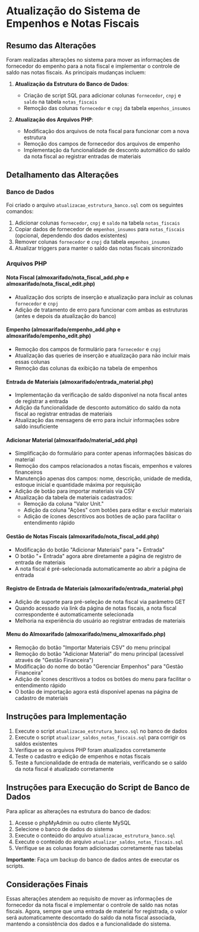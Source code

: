 # Atualização do Sistema de Empenhos e Notas Fiscais

## Resumo das Alterações

Foram realizadas alterações no sistema para mover as informações de fornecedor do empenho para a nota fiscal e implementar o controle de saldo nas notas fiscais. As principais mudanças incluem:

1. **Atualização da Estrutura do Banco de Dados**:
   - Criação de script SQL para adicionar colunas `fornecedor`, `cnpj` e `saldo` na tabela `notas_fiscais`
   - Remoção das colunas `fornecedor` e `cnpj` da tabela `empenhos_insumos`

2. **Atualização dos Arquivos PHP**:
   - Modificação dos arquivos de nota fiscal para funcionar com a nova estrutura
   - Remoção dos campos de fornecedor dos arquivos de empenho
   - Implementação da funcionalidade de desconto automático do saldo da nota fiscal ao registrar entradas de materiais

## Detalhamento das Alterações

### Banco de Dados

Foi criado o arquivo `atualizacao_estrutura_banco.sql` com os seguintes comandos:

1. Adicionar colunas `fornecedor`, `cnpj` e `saldo` na tabela `notas_fiscais`
2. Copiar dados de fornecedor de `empenhos_insumos` para `notas_fiscais` (opcional, dependendo dos dados existentes)
3. Remover colunas `fornecedor` e `cnpj` da tabela `empenhos_insumos`
4. Atualizar triggers para manter o saldo das notas fiscais sincronizado

### Arquivos PHP

#### Nota Fiscal (almoxarifado/nota_fiscal_add.php e almoxarifado/nota_fiscal_edit.php)

- Atualização dos scripts de inserção e atualização para incluir as colunas `fornecedor` e `cnpj`
- Adição de tratamento de erro para funcionar com ambas as estruturas (antes e depois da atualização do banco)

#### Empenho (almoxarifado/empenho_add.php e almoxarifado/empenho_edit.php)

- Remoção dos campos de formulário para `fornecedor` e `cnpj`
- Atualização das queries de inserção e atualização para não incluir mais essas colunas
- Remoção das colunas da exibição na tabela de empenhos

#### Entrada de Materiais (almoxarifado/entrada_material.php)

- Implementação da verificação de saldo disponível na nota fiscal antes de registrar a entrada
- Adição da funcionalidade de desconto automático do saldo da nota fiscal ao registrar entradas de materiais
- Atualização das mensagens de erro para incluir informações sobre saldo insuficiente

#### Adicionar Material (almoxarifado/material_add.php)

- Simplificação do formulário para conter apenas informações básicas do material
- Remoção dos campos relacionados a notas fiscais, empenhos e valores financeiros
- Manutenção apenas dos campos: nome, descrição, unidade de medida, estoque inicial e quantidade máxima por requisição
- Adição de botão para importar materiais via CSV
- Atualização da tabela de materiais cadastrados:
  - Remoção da coluna "Valor Unit."
  - Adição da coluna "Ações" com botões para editar e excluir materiais
  - Adição de ícones descritivos aos botões de ação para facilitar o entendimento rápido

#### Gestão de Notas Fiscais (almoxarifado/nota_fiscal_add.php)

- Modificação do botão "Adicionar Materiais" para "+ Entrada"
- O botão "+ Entrada" agora abre diretamente a página de registro de entrada de materiais
- A nota fiscal é pré-selecionada automaticamente ao abrir a página de entrada

#### Registro de Entrada de Materiais (almoxarifado/entrada_material.php)

- Adição de suporte para pré-seleção de nota fiscal via parâmetro GET
- Quando acessado via link da página de notas fiscais, a nota fiscal correspondente é automaticamente selecionada
- Melhoria na experiência do usuário ao registrar entradas de materiais

#### Menu do Almoxarifado (almoxarifado/menu_almoxarifado.php)

- Remoção do botão "Importar Materiais CSV" do menu principal
- Remoção do botão "Adicionar Material" do menu principal (acessível através de "Gestão Financeira")
- Modificação do nome do botão "Gerenciar Empenhos" para "Gestão Financeira"
- Adição de ícones descritivos a todos os botões do menu para facilitar o entendimento rápido
- O botão de importação agora está disponível apenas na página de cadastro de materiais

## Instruções para Implementação

1. Execute o script `atualizacao_estrutura_banco.sql` no banco de dados
2. Execute o script `atualizar_saldos_notas_fiscais.sql` para corrigir os saldos existentes
3. Verifique se os arquivos PHP foram atualizados corretamente
4. Teste o cadastro e edição de empenhos e notas fiscais
5. Teste a funcionalidade de entrada de materiais, verificando se o saldo da nota fiscal é atualizado corretamente

## Instruções para Execução do Script de Banco de Dados

Para aplicar as alterações na estrutura do banco de dados:

1. Acesse o phpMyAdmin ou outro cliente MySQL
2. Selecione o banco de dados do sistema
3. Execute o conteúdo do arquivo `atualizacao_estrutura_banco.sql`
4. Execute o conteúdo do arquivo `atualizar_saldos_notas_fiscais.sql`
5. Verifique se as colunas foram adicionadas corretamente nas tabelas

**Importante**: Faça um backup do banco de dados antes de executar os scripts.

## Considerações Finais

Essas alterações atendem ao requisito de mover as informações de fornecedor da nota fiscal e implementar o controle de saldo nas notas fiscais. Agora, sempre que uma entrada de material for registrada, o valor será automaticamente descontado do saldo da nota fiscal associada, mantendo a consistência dos dados e a funcionalidade do sistema.